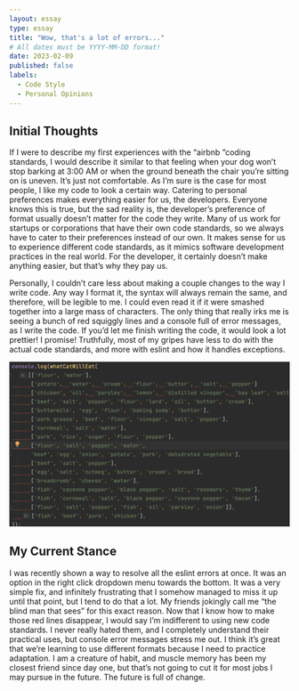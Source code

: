 ```yaml
---
layout: essay
type: essay
title: "Wow, that's a lot of errors..."
# All dates must be YYYY-MM-DD format!
date: 2023-02-09
published: false
labels:
  - Code Style
  - Personal Opinions
---
```


## Initial Thoughts
If I were to describe my first experiences with the “airbnb ”coding standards, I would describe it similar to that feeling when your dog won’t stop barking at 3:00 AM or when the ground beneath the chair you’re sitting on is uneven. It’s just not comfortable. As I’m sure is the case for most people, I like my code to look a certain way. Catering to personal preferences makes everything easier for us, the developers. Everyone knows this is true, but the sad reality is, the developer’s preference of format usually doesn’t matter for the code they write. Many of us work for startups or corporations that have their own code standards, so we always have to cater to their preferences instead of our own. It makes sense for us to experience different code standards, as it mimics software development practices in the real world. For the developer, it certainly doesn’t make anything easier, but that’s why they pay us.

Personally, I couldn’t care less about making a couple changes to the way I write code. Any way I format it, the syntax will always remain the same, and therefore, will be legible to me. I could even read it if it were smashed together into a large mass of characters. The only thing that really irks me is seeing a bunch of red squiggly lines and a console full of error messages, as I write the code. If you’d let me finish writing the code, it would look a lot prettier! I promise! Truthfully, most of my gripes have less to do with the actual code standards, and more with eslint and how it handles exceptions.

<div class="text-center p-4">
  <img width="620px" 
       src="../img/WowErrors/error.png"
       class="img-thumbnail" >
</div>

## My Current Stance

I was recently shown a way to resolve all the eslint errors at once. It was an option in the right click dropdown menu towards the bottom. It was a very simple fix, and infinitely frustrating that I somehow managed to miss it up until that point, but I tend to do that a lot. My friends jokingly call me “the blind man that sees” for this exact reason. Now that I know how to make those red lines disappear, I would say I’m indifferent to using new code standards. I never really hated them, and I completely understand their practical uses, but console error messages stress me out. I think it’s great that we’re learning to use different formats because I need to practice adaptation. I am a creature of habit, and muscle memory has been my closest friend since day one, but that’s not going to cut it for most jobs I may pursue in the future. The future is full of change.
